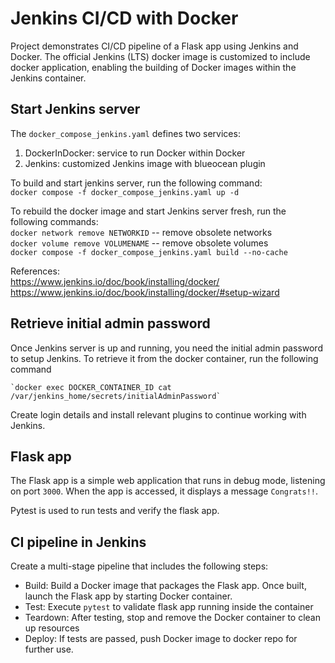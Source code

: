 
# Jenkins CI/CD with Docker

Project demonstrates CI/CD pipeline of a Flask app using Jenkins and Docker. 
The official Jenkins (LTS) docker image is customized to include docker application, enabling 
the building of Docker images within the Jenkins container.

## Start Jenkins server
The `docker_compose_jenkins.yaml` defines two services: 
1. DockerInDocker: service to run Docker within Docker
2. Jenkins: customized Jenkins image with blueocean plugin

To build and start jenkins server, run the following command:  
    `docker compose -f docker_compose_jenkins.yaml up -d`

To rebuild the docker image and start Jenkins server fresh, run the following commands:  
    `docker network remove NETWORKID`   -- remove obsolete networks  
    `docker volume remove VOLUMENAME`   -- remove obsolete volumes  
    `docker compose -f docker_compose_jenkins.yaml build --no-cache`

References:  
    https://www.jenkins.io/doc/book/installing/docker/  
    https://www.jenkins.io/doc/book/installing/docker/#setup-wizard

## Retrieve initial admin password
Once Jenkins server is up and running, you need the initial admin password to setup Jenkins. 
To retrieve it from the docker container, run the following command

    `docker exec DOCKER_CONTAINER_ID cat /var/jenkins_home/secrets/initialAdminPassword`

Create login details and install relevant plugins to continue working with Jenkins.

## Flask app
The Flask app is a simple web application that runs in debug mode, listening on port `3000`. When the app is accessed,
it displays a message `Congrats!!`. 

Pytest is used to run tests and verify the flask app.

## CI pipeline in Jenkins
Create a multi-stage pipeline that includes the following steps:
* Build: Build a Docker image that packages the Flask app. Once built, launch the Flask app by starting Docker container.
* Test: Execute `pytest` to validate flask app running inside the container
* Teardown: After testing, stop and remove the Docker container to clean up resources
* Deploy: If tests are passed, push Docker image to docker repo for further use.

